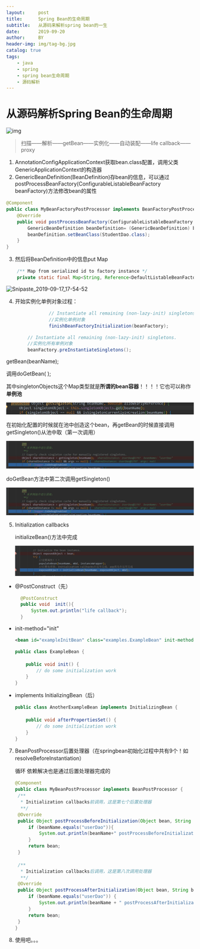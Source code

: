 ```yaml
---
layout:     post
title:      Spring Bean的生命周期
subtitle:   从源码来解析spring bean的一生 
date:       2019-09-20
author:     BY
header-img: img/tag-bg.jpg
catalog: true
tags:
    - java
    - spring
    - spring bean生命周期
    - 源码解析
---
```


# 从源码解析Spring Bean的生命周期

![img](https://images2015.cnblogs.com/blog/937513/201605/937513-20160507202024015-234747937.png)



> 扫描——解析——getBean——实例化——自动装配——life callback——proxy

1. AnnotationConfigApplicationContext获取bean.class配置，调用父类GenericApplicationContext的构造器
2. GenericBeanDefinition(BeanDefinition)存bean的信息，可以通过postProcessBeanFactory(ConfigurableListableBeanFactory beanFactory)方法修改bean的属性

```java
@Component
public class MyBeanFactoryPostProcessor implements BeanFactoryPostProcessor {
	@Override
	public void postProcessBeanFactory(ConfigurableListableBeanFactory beanFactory) throws BeansException {
		GenericBeanDefinition beanDefinition= (GenericBeanDefinition) beanFactory.getBeanDefinition("userDao");
		beanDefinition.setBeanClass(StudentDao.class);
	}
}
```

3. 然后将BeanDefinition中的信息put Map

```java
	/** Map from serialized id to factory instance */
	private static final Map<String, Reference<DefaultListableBeanFactory>> serializableFactories = new ConcurrentHashMap<>(8);
```

![Snipaste_2019-09-17_17-54-52](D:\CDesktop\Engineering\java\面试\ssmStudy\Snipaste_2019-09-17_17-54-52.jpg)

4. 开始实例化单例对象过程：

```java
				// Instantiate all remaining (non-lazy-init) singletons.
				//实例化单例对象
				finishBeanFactoryInitialization(beanFactory);
```

```java
        // Instantiate all remaining (non-lazy-init) singletons.
        //实例化所有单例对象
        beanFactory.preInstantiateSingletons();
```

getBean(beanName);

调用doGetBean( );

其中singletonObjects这个Map类型就是**所谓的bean容器**！！！！它也可以称作**单例池**

![Snipaste_2019-09-17_22-07-59](img/Snipaste_2019-09-17_22-07-59.jpg)

​	在初始化配置的时候就在池中创造这个bean，再getBean的时候直接调用getSingleton()从池中取（第一次调用）

![Snipaste_2019-09-17_22-35-38](img/Snipaste_2019-09-17_22-35-38.jpg)

doGetBean方法中第二次调用getSingleton()

![Snipaste_2019-09-17_22-35-38](img/Snipaste_2019-09-17_22-35-38.jpg)

5. Initialization callbacks

   initializeBean()方法中完成

   ![Snipaste_2019-09-18_13-44-44](img/Snipaste_2019-09-18_13-44-44.jpg)

- @PostConstruct（先）

  ```java
  	@PostConstruct
  	public void  init(){
  		System.out.println("life callback");
  	}
  ```

- init-method="init"

  ```xml
  <bean id="exampleInitBean" class="examples.ExampleBean" init-method="init"/>
  ```

  ```java
  public class ExampleBean {
  
      public void init() {
          // do some initialization work
      }
  }
  ```

- implements InitializingBean（后）

  ```java
  public class AnotherExampleBean implements InitializingBean {
  
      public void afterPropertiesSet() {
          // do some initialization work
      }
  }
  ```

7. BeanPostProcessor后置处理器（在springbean初始化过程中共有9个！如resolveBeforeInstantiation）

   循环 依赖解决也是通过后置处理器完成的

   ```java
   @Component
   public class MyBeanPostProcessor implements BeanPostProcessor {
   	/**
   	 * Initialization callbacks前调用，这是第七个后置处理器
   	 **/
   	@Override
   	public Object postProcessBeforeInitialization(Object bean, String beanName) throws BeansException {
   		if (beanName.equals("userDao")){
   			System.out.println(beanName+" postProcessBeforeInitialization");
   		}
   		return bean;
   	}
   
   	/**
   	 * Initialization callbacks后调用，这是第八次调用处理器
   	 **/
   	@Override
   	public Object postProcessAfterInitialization(Object bean, String beanName) throws BeansException {
   		if (beanName.equals("userDao")) {
   			System.out.println(beanName + " postProcessAfterInitialization");
   		}
   		return bean;
   	}
   }
   ```

8. 使用吧。。。

